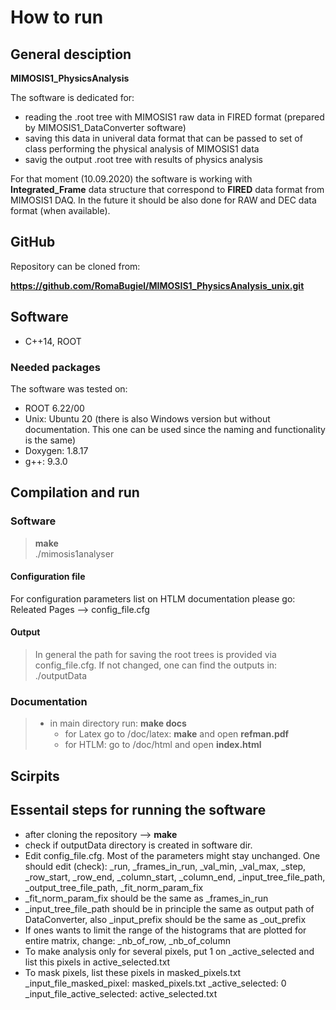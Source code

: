 # How to run 

## General desciption 
__MIMOSIS1_PhysicsAnalysis__

The software is dedicated for:
- reading the .root tree with MIMOSIS1 raw data in FIRED format (prepared by MIMOSIS1_DataConverter software)
- saving this data in univeral data format that can be passed to set of class performing the physical analysis of MIMOSIS1 data
- savig the output .root tree with results of physics analysis 

For that moment (10.09.2020) the software is working with __Integrated_Frame__ data structure that correspond to __FIRED__ data format from MIMOSIS1 DAQ. In the future it should be also done for RAW and DEC data format (when available). 

## GitHub
Repository can be cloned from:

__https://github.com/RomaBugiel/MIMOSIS1_PhysicsAnalysis_unix.git__

## Software
* C++14, ROOT 

### Needed packages 
The software was tested on:

* ROOT 6.22/00 
* Unix: Ubuntu 20 (there is also Windows version but without documentation. This one can be used since the naming and functionality is the same)
* Doxygen: 1.8.17
* g++: 9.3.0 

## Compilation and run

### Software
> __make__ <br/>
> ./mimosis1analyser

#### Configuration file

For configuration parameters list on HTLM documentation please go: Releated Pages --> config_file.cfg

#### Output
> In general the path for saving the root trees is provided via config_file.cfg.
> If not changed, one can find the outputs in: ./outputData

### Documentation

> * in main directory run: __make docs__ 
> 	* for Latex go to /doc/latex: __make__ and open __refman.pdf__
> 	* for HTLM: go to /doc/html and open __index.html__

## Scirpits

## Essentail steps for running the software
* after cloning the repository --> __make__
* check if outputData directory is created in software dir. 
* Edit config_file.cfg. Most of the parameters might stay unchanged. One should edit (check): _run, _frames_in_run, _val_min, _val_max, _step, 
_row_start, _row_end, _column_start, _column_end, _input_tree_file_path, _output_tree_file_path, _fit_norm_param_fix
* _fit_norm_param_fix should be the same as _frames_in_run 
* _input_tree_file_path should be in principle the same as output path of DataConverter, also _input_prefix should be the same as _out_prefix 
* If ones wants to limit the range of the histograms that are plotted for entire matrix, change: _nb_of_row, _nb_of_column
* To make analysis only for several pixels, put 1 on _active_selected and list this pixels in active_selected.txt
* To mask pixels, list these pixels in masked_pixels.txt
_input_file_masked_pixel:		masked_pixels.txt
_active_selected:				0
_input_file_active_selected:	active_selected.txt
